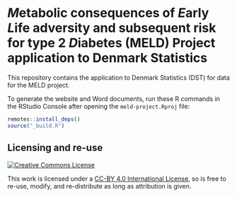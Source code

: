 # *M*etabolic consequences of *E*arly *L*ife adversity and subsequent risk for type 2 *D*iabetes (MELD) Project application to Denmark Statistics

This repository contains the application to Denmark Statistics (DST) for
data for the MELD project.

To generate the website and Word documents, run these R commands in the
RStudio Console after opening the `meld-project.Rproj` file:

``` r
remotes::install_deps()
source("_build.R")
```

## Licensing and re-use

<a rel="license" href="http://creativecommons.org/licenses/by/4.0/"><img src="https://i.creativecommons.org/l/by/4.0/80x15.png" alt="Creative Commons License" style="border-width:0"/></a>

This work is licensed under a [CC-BY 4.0 International
License](LICENSE), so is free to re-use, modify, and re-distribute as
long as attribution is given.

